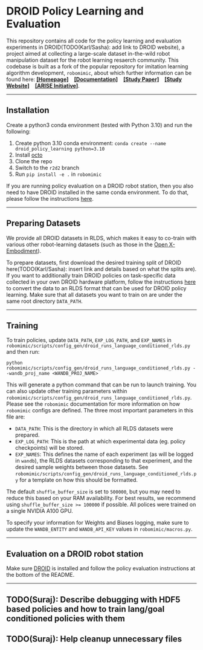 # DROID Policy Learning and Evaluation

This repository contains all code for the policy learning and evaluation experiments in DROID(TODO(Karl/Sasha): add link to DROID website), a project aimed at collecting a large-scale dataset in-the-wild robot manipulation dataset for the robot learning resaerch community. This codebase is built as a fork of the popular repository for imitation learning algorithm development, `robomimic`, about which further information can be found here: [**[Homepage]**](https://robomimic.github.io/) &ensp; [**[Documentation]**](https://robomimic.github.io/docs/introduction/overview.html) &ensp; [**[Study Paper]**](https://arxiv.org/abs/2108.03298) &ensp; [**[Study Website]**](https://robomimic.github.io/study/) &ensp; [**[ARISE Initiative]**](https://github.com/ARISE-Initiative).

-------
## Installation
Create a python3 conda environment (tested with Python 3.10) and run the following:

1. Create python 3.10 conda environment: `conda create --name droid_policy_learning python=3.10`
2. Install [octo](https://github.com/octo-models/octo)
3. Clone the repo
4. Switch to the `r2d2` branch
5. Run `pip install -e .` in `robomimic`

If you are running policy evaluation on a DROID robot station, then you also need to have DROID installed in the same conda environment. To do that, please follow the instructions [here](https://github.com/AlexanderKhazatsky/DROID).

-------
## Preparing Datasets
We provide all DROID datasets in RLDS, which makes it easy to co-train with various other robot-learning datasets (such as those in the [Open X-Embodiment](https://robotics-transformer-x.github.io/)).

To prepare datasets, first download the desired training split of DROID here(TODO(Karl/Sasha): insert link and details based on what the splits are).
If you want to additionally train DROID policies on task-specific data collected in your own DROID hardware platform, follow the instructions [here](https://github.com/kpertsch/droid_dataset_builder?tab=readme-ov-file) to convert the data to an RLDS format that can be used for DROID policy learning. Make sure
that all datasets you want to train on are under the same root directory `DATA_PATH`.

-------
## Training
To train policies, update `DATA_PATH`, `EXP_LOG_PATH`, and `EXP_NAMES` in `robomimic/scripts/config_gen/droid_runs_language_conditioned_rlds.py` and then run:

`python robomimic/scripts/config_gen/droid_runs_language_conditioned_rlds.py --wandb_proj_name <WANDB_PROJ_NAME>`

This will generate a python command that can be run to launch training. You can also update other training parameters within `robomimic/scripts/config_gen/droid_runs_language_conditioned_rlds.py`. Please see the `robomimic` documentation for more information on how `robomimic` configs are defined. The three
most important parameters in this file are:

- `DATA_PATH`: This is the directory in which all RLDS datasets were prepared.
- `EXP_LOG_PATH`: This is the path at which experimental data (eg. policy checkpoints) will be stored.
- `EXP_NAMES`: This defines the name of each experiment (as will be logged in `wandb`), the RLDS datasets corresponding to that experiment, and the desired sample weights between those datasets. See `robomimic/scripts/config_gen/droid_runs_language_conditioned_rlds.py` for a template on how this should be formatted.

The default `shuffle_buffer_size` is set to `500000`, but you may need to reduce this based on your RAM availability. For best results, we recommend using `shuffle_buffer_size >= 100000` if possible. All polices were trained on a single NVIDIA A100 GPU.

To specify your information for Weights and Biases logging, make sure to update the `WANDB_ENTITY` and `WANDB_API_KEY` values in `robomimic/macros.py`.

-------
## Evaluation on a DROID robot station
Make sure [DROID](https://github.com/AlexanderKhazatsky/DROID) is installed and follow the policy evaluation instructions at the bottom of the README. 

-------
## TODO(Suraj): Describe debugging with HDF5 based policies and how to train lang/goal conditioned policies with them
## TODO(Suraj): Help cleanup unnecessary files
